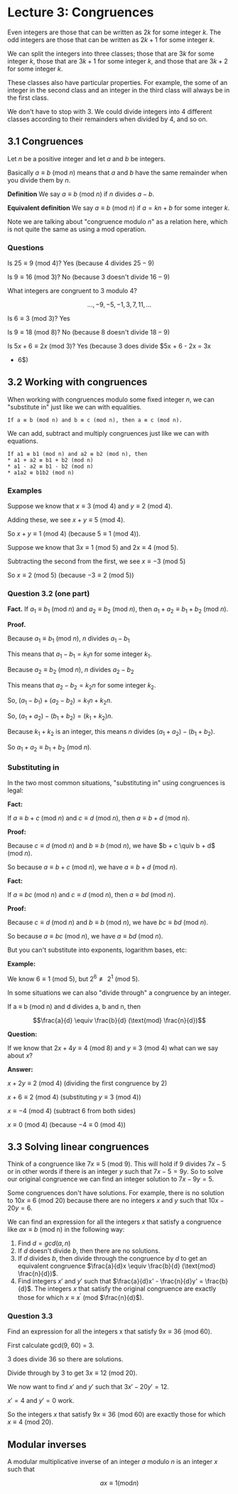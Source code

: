 # Lecture 3: Congruences

Even integers are those that can be written as $2k$ for some integer $k$. The
odd integers are those that can be written as $2k + 1$ for some integer $k$.

We can split the integers into three classes; those that are $3k$ for some
integer $k$, those that are $3k + 1$ for some integer $k$, and those that are
$3k + 2$ for some integer $k$.

These classes also have particular properties. For example, the some of an
integer in the second class and an integer in the third class will always be in
the first class.

We don't have to stop with 3. We could divide integers into 4 different classes
according to their remainders when divided by 4, and so on.

## 3.1 Congruences

Let $n$ be a positive integer and let $a$ and $b$ be integers.

Basically $a \equiv b$ (mod $n$) means that $a$ and $b$ have the same remainder
when you divide them by $n$.

**Definition** We say $a \equiv b$ (mod $n$) if $n$ divides $a - b$.

**Equivalent definition** We say $a \equiv b$ (mod $n$) if $a = kn + b$ for some
integer $k$.

Note we are talking about "congruence modulo _n_" as a relation here, which is
not quite the same as using a mod operation.

### Questions

Is $25 \equiv 9$ (mod $4$)? Yes (because $4$ divides $25 - 9$)

Is $9 \equiv 16$ (mod $3$)? No (because $3$ doesn't divide $16 - 9$)

What integers are congruent to 3 modulo 4?

$$\dots, -9, -5, -1, 3, 7, 11, \dots$$

Is $6 \equiv 3$ (mod $3$)? Yes

Is $9 \equiv 18$ (mod $8$)? No (because $8$ doesn't divide $18 - 9$)

Is $5x + 6 \equiv 2x$ (mod $3$)? Yes (because $3$ does divide $5x + 6 - 2x = 3x
+ 6$)

## 3.2 Working with congruences

When working with congruences modulo some fixed integer $n$, we can "substitute
in" just like we can with equalities.

```
If a ≡ b (mod n) and b ≡ c (mod n), then a ≡ c (mod n).
```

We can add, subtract and multiply congruences just like we can with equations.

```
If a1 ≡ b1 (mod n) and a2 ≡ b2 (mod n), then
* a1 + a2 ≡ b1 + b2 (mod n)
* a1 - a2 ≡ b1 - b2 (mod n)
* a1a2 ≡ b1b2 (mod n)
```

### Examples

Suppose we know that $x \equiv 3$ (mod $4$) and $y \equiv 2$ (mod $4$).

Adding these, we see $x + y \equiv 5$ (mod $4$).

So $x + y \equiv 1$ (mod $4$) (because $5 \equiv 1$ (mod $4$)).

Suppose we know that $3x \equiv 1$ (mod $5$) and $2x \equiv 4$ (mod 5).

Subtracting the second from the first, we see $x \equiv -3$ (mod 5)

So $x \equiv 2$ (mod 5) (because $-3 \equiv 2$ (mod 5))

### Question 3.2 (one part)

**Fact.** If $a_{1} \equiv b_{1}$ (mod $n$) and $a_{2} \equiv b_{2}$ (mod $n$),
then $a_1 + a_2 \equiv b_1 + b_2$ (mod $n$).

**Proof.**

Because $a_1 \equiv b_1$ (mod $n$), $n$ divides $a_1 - b_1$

This means that $a_1 - b_1 = k_{1}n$ for some integer $k_1$.

Because $a_2 \equiv b_2$ (mod $n$), $n$ divides $a_2 - b_2$

This means that $a_2 - b_2 = k_{2}n$ for some integer $k_2$.

So, $(a_1 - b_1) + (a_2 - b_2) = k_{1}n + k_{2}n$.

So, $(a_1 + a_2) - (b_1 + b_2) = (k_1 + k_2)n$.

Because $k_1 + k_2$ is an integer, this means $n$ divides $(a_1 + a_2) - (b_1 +
b_2)$.

So $a_1 + a_2 \equiv b_1 + b_2$ (mod $n$).

### Substituting in

In the two most common situations, "substituting in" using congruences is legal:

**Fact:**

If $a \equiv b + c$ (mod $n$) and $c \equiv d$ (mod $n$), then $a
\equiv b + d$ (mod $n$).

**Proof:**

Because $c \equiv d$ (mod $n$) and $b \equiv b$ (mod $n$), we have $b + c \quiv
b + d$ (mod $n$).

So because $a \equiv b + c$ (mod $n$), we have $a \equiv b + d$ (mod $n$).

**Fact:**

If $a \equiv bc$ (mod $n$) and $c \equiv d$ (mod $n$), then $a \equiv bd$
(mod $n$).

**Proof:**

Because $c \equiv d$ (mod $n$) and $b \equiv b$ (mod $n$), we have $bc \equiv
bd$ (mod $n$).

So because $a \equiv bc$ (mod $n$), we have $a \equiv bd$ (mod $n$).

But you can't substitute into exponents, logarithm bases, etc:

**Example:**

We know $6 \equiv 1$ (mod 5), but $2^6 \not\equiv 2^1$ (mod 5).

In some situations we can also "divide through" a congruence by an integer.

If a ≡ b (mod n) and d divides a, b and n, then

$$\frac{a}{d} \equiv \frac{b}{d} (\text{mod} \frac{n}{d})$$

**Question:**

If we know that $2x + 4y \equiv 4$ (mod 8) and $y \equiv 3$ (mod 4) what can we
say about $x$?

**Answer:**

$x + 2y \equiv 2$ (mod 4) (dividing the first congruence by 2)

$x + 6 \equiv 2$ (mod 4) (substituting $y \equiv 3$ (mod 4))

$x \equiv -4$ (mod 4) (subtract 6 from both sides)

$x \equiv 0$ (mod 4) (because $-4 \equiv 0$ (mod 4))

## 3.3 Solving linear congruences

Think of a congruence like $7x \equiv 5$ (mod 9). This will hold if 9 divides
$7x - 5$ or in other words if there is an integer $y$ such that $7x - 5 = 9y$.
So to solve our original congruence we can find an integer solution to $7x - 9y
= 5$.

Some congruences don't have solutions. For example, there is no solution to $10x
\equiv 6$ (mod 20) because there are no integers $x$ and $y$ such that $10x -
20y = 6$.

We can find an expression for all the integers $x$ that satisfy a congruence
like $ax \equiv b$ (mod n) in the following way:

1. Find $d = gcd(a, n)$
2. If $d$ doesn't divide $b$, then there are no solutions.
3. If $d$ divides $b$, then divide through the congruence by $d$ to get an
   equivalent congruence
   $\frac{a}{d}x \equiv \frac{b}{d} (\text{mod} \frac{n}{d})$.
4. Find integers $x'$ and $y'$ such that $\frac{a}{d}x' - \frac{n}{d}y' =
   \frac{b}{d}$. The integers $x$ that satisfy the original congruence are
   exactly those for which $x \equiv x^\prime$ (mod $\frac{n}{d}$).

### Question 3.3

Find an expression for all the integers x that satisfy $9x \equiv 36$ (mod 60).

First calculate gcd(9, 60) = 3.

3 does divide 36 so there are solutions.

Divide through by 3 to get $3x \equiv 12$ (mod 20).

We now want to find $x'$ and $y'$ such that $3x' - 20y' = 12$.

$x' = 4$ and $y' = 0$ work.

So the integers $x$ that satisfy $9x \equiv 36$ (mod 60) are exactly those for
which $x \equiv 4$ (mod 20).

## Modular inverses

A modular multiplicative inverse of an integer $a$ modulo $n$ is an integer $x$
such that

$$ax \equiv 1 (\text{mod} n)$$
